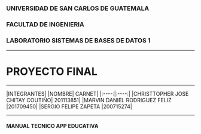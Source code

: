 ### UNIVERSIDAD DE SAN CARLOS DE GUATEMALA
### FACULTAD DE INGENIERIA
### LABORATORIO SISTEMAS DE BASES DE DATOS 1
- - - -
# PROYECTO FINAL
- - - -
|INTEGRANTES|
|NOMBRE| CARNET|
|:----:|:----:|
|CHRISTTOPHER JOSE CHITAY COUTIÑO| 201113851|
|MARVIN DANIEL RODRIGUEZ FELIZ |201709450|
|SERGIO FELIPE ZAPETA |200715274|
- - - -
#### MANUAL TECNICO APP EDUCATIVA
